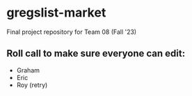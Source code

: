 # gregslist-market
Final project repository for Team 08 (Fall '23)

## Roll call to make sure everyone can edit:
- Graham
- Eric
- Roy (retry)

